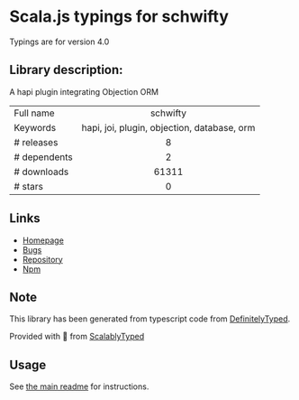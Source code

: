 
# Scala.js typings for schwifty

Typings are for version 4.0

## Library description:
A hapi plugin integrating Objection ORM

|                    |                 |
| ------------------ | :-------------: |
| Full name          | schwifty |
| Keywords           | hapi, joi, plugin, objection, database, orm |
| # releases         | 8 |
| # dependents       | 2 |
| # downloads        | 61311 |
| # stars            | 0 |

## Links
- [Homepage](https://github.com/hapipal/schwifty#readme)
- [Bugs](https://github.com/hapipal/schwifty/issues)
- [Repository](https://github.com/hapipal/schwifty)
- [Npm](https://www.npmjs.com/package/schwifty)
    


## Note
This library has been generated from typescript code from [DefinitelyTyped](https://definitelytyped.org).

Provided with :purple_heart: from [ScalablyTyped](https://github.com/oyvindberg/ScalablyTyped)

## Usage
See [the main readme](../../readme.md) for instructions.


